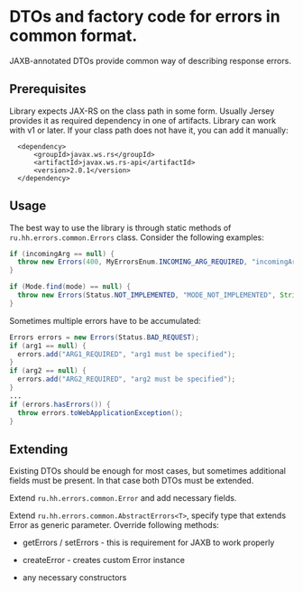 # DTOs and factory code for errors in common format.

JAXB-annotated DTOs provide common way of describing response errors.

## Prerequisites

Library expects JAX-RS on the class path in some form. Usually Jersey provides it as required dependency in one of artifacts. Library can work with v1 or later. If your class path does not have it, you can add it manually: 

```
  <dependency>
      <groupId>javax.ws.rs</groupId>
      <artifactId>javax.ws.rs-api</artifactId>
      <version>2.0.1</version>
  </dependency>
```

## Usage

The best way to use the library is through static methods of `ru.hh.errors.common.Errors` class. Consider the following examples:

```Java
if (incomingArg == null) {
  throw new Errors(400, MyErrorsEnum.INCOMING_ARG_REQUIRED, "incomingArg must be specified").toWebApplicationException();
}
```

```Java
if (Mode.find(mode) == null) {
  throw new Errors(Status.NOT_IMPLEMENTED, "MODE_NOT_IMPLEMENTED", String.format("Mode %s is not implemented yet", mode)).toWebApplicationException();
}
```

Sometimes multiple errors have to be accumulated:

```Java
Errors errors = new Errors(Status.BAD_REQUEST);
if (arg1 == null) {
  errors.add("ARG1_REQUIRED", "arg1 must be specified");
}
if (arg2 == null) {
  errors.add("ARG2_REQUIRED", "arg2 must be specified");
}
...
if (errors.hasErrors()) {
  throw errors.toWebApplicationException();
}
```

## Extending

Existing DTOs should be enough for most cases, but sometimes additional fields must be present. In that case both DTOs must be extended.

Extend `ru.hh.errors.common.Error` and add necessary fields.

Extend `ru.hh.errors.common.AbstractErrors<T>`, specify type that extends Error as generic parameter. Override following methods:

- getErrors / setErrors - this is requirement for JAXB to work properly

- createError - creates custom Error instance

- any necessary constructors
